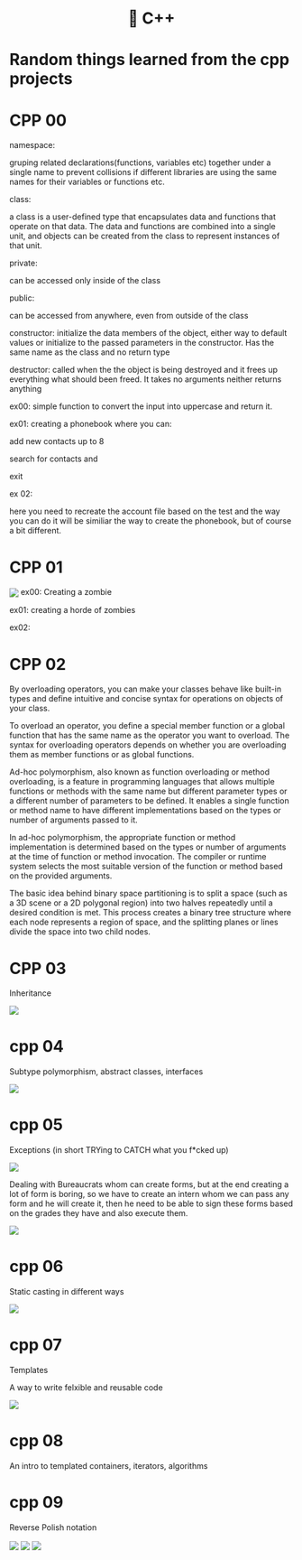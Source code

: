 <h1 align="center">
	📖 C++
</h1>

# Random things learned from the cpp projects

# CPP 00
namespace:

gruping related declarations(functions, variables etc) together under a single name
to prevent collisions if different libraries are using the same names for their variables
or functions etc.

class:

a class is a user-defined type that encapsulates data and functions that operate on that data.
The data and functions are combined into a single unit, and objects can be created from the class
to represent instances of that unit.

private:

can be accessed only inside of the class

public:

can be accessed from anywhere, even from outside of the class

constructor:
initialize the data members of the object, either way to default values or initialize to the passed
parameters in the constructor. Has the same name as the class and no return type

destructor:
called when the the object is being destroyed and it frees up everything what should been freed. It
takes no arguments neither returns anything

ex00:
simple function to convert the input into uppercase and return it.

ex01:
creating a phonebook where you can:

add new contacts up to 8

search for contacts and

exit

ex 02:

here you need to recreate the account file based on the test and the way you can do it will be similiar the way to create the phonebook, but of course a bit different.

# CPP 01
<img align=center src="https://github.com/zstenger93/CPP/blob/master/images/braaiinnzzz.jpeg">
ex00:
Creating a zombie

ex01:
creating a horde of zombies

ex02:


# CPP 02

By overloading operators, you can make your classes behave like built-in types and
define intuitive and concise syntax for operations on objects of your class.

To overload an operator, you define a special member function or a global function
that has the same name as the operator you want to overload. The syntax for overloading
operators depends on whether you are overloading them as member functions or as global functions.

Ad-hoc polymorphism, also known as function overloading or method overloading, is a feature in programming languages
that allows multiple functions or methods with the same name but different parameter types or a different number of
parameters to be defined. It enables a single function or method name to have different
implementations based on the types or number of arguments passed to it.

In ad-hoc polymorphism, the appropriate function or method implementation is determined based on the types or number
of arguments at the time of function or method invocation. The compiler or runtime system selects the most suitable
version of the function or method based on the provided arguments.

The basic idea behind binary space partitioning is to split a space (such as a 3D scene
or a 2D polygonal region) into two halves repeatedly until a desired condition is met.
This process creates a binary tree structure where each node represents a region of space,
and the splitting planes or lines divide the space into two child nodes.

# CPP 03

Inheritance

<img align=center src="https://github.com/zstenger93/CPP/blob/master/images/claptrap.jpeg">

# cpp 04

Subtype polymorphism, abstract classes, interfaces

<img align=center src="https://github.com/zstenger93/CPP/blob/master/images/poly.png">

# cpp 05

Exceptions (in short TRYing to CATCH what you f*cked up)

<img align=center src="https://github.com/zstenger93/CPP/blob/master/images/try.jpeg">

Dealing with Bureaucrats whom can create forms, but at the end creating a lot of form is boring, so we have to create an intern whom we can pass any form and he will create it, then he need to be able to sign these forms based on the grades they have and also execute them.


<img align=center src="https://github.com/zstenger93/CPP/blob/master/images/anyway.png">

# cpp 06

Static casting in different ways

<img align=center src="https://github.com/zstenger93/CPP/blob/master/images/static.png">

# cpp 07

Templates

A way to write felxible and reusable code 

<img align=center src="https://github.com/zstenger93/CPP/blob/master/images/template.png">

# cpp 08

An intro to templated containers, iterators, algorithms

# cpp 09

Reverse Polish notation

<img align=center src="https://github.com/zstenger93/CPP/blob/master/images/ford.png">

<img align=center src="https://github.com/zstenger93/CPP/blob/master/images/johnson.jpeg">

<img align=center src="https://github.com/zstenger93/CPP/blob/master/images/algorithm.jpeg">
